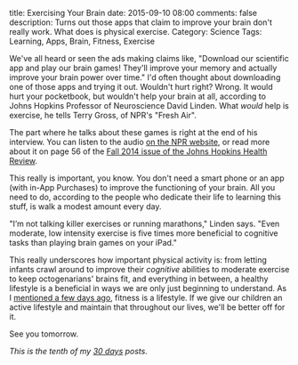 title: Exercising Your Brain
date: 2015-09-10 08:00
comments: false
description: Turns out those apps that claim to improve your brain don't really work. What does is physical exercise.
Category: Science
Tags: Learning, Apps, Brain, Fitness, Exercise

We've all heard or seen the ads making claims like, "Download our scientific app and play our brain games! They'll improve your memory and actually improve your brain power over time." I'd often thought about downloading one of those apps and trying it out. Wouldn't hurt right? Wrong. It would hurt your pocketbook, but wouldn't help your brain at all, according to Johns Hopkins Professor of Neuroscience David Linden.  What _would_ help is exercise, he tells Terry Gross, of NPR's "Fresh Air".

<!-- more -->

The part where he talks about these games is right at the end of his interview. You can listen to the audio [on the NPR website][1], or read more about it on page 56 of the [Fall 2014 issue of the Johns Hopkins Health Review][2]. 

This really is important, you know. You don't need a smart phone or an app (with in-App Purchases) to improve the functioning of your brain. All you need to do, according to the people who dedicate their life to learning this stuff, is walk a modest amount every day. 

"I’m not talking killer exercises or running marathons," Linden says. "Even moderate, low intensity exercise is five times more beneficial to cognitive tasks than playing brain games on your iPad."

This really underscores how important physical activity is: from letting infants crawl around to improve their _cognitive_ abilities to moderate exercise to keep octogenarians' brains fit, and everything in between, a healthy lifestyle is a beneficial in ways we are only just beginning to understand. As I [mentioned a few days ago][earlier], fitness is a lifestyle. If we give our children an active lifestyle and maintain that throughout our lives, we'll be better off for it.

See you tomorrow.

_This is the tenth of my [30 days][] posts._

[30 days]: /2015/08/31/30-days/
[1]: http://www.npr.org/sections/health-shots/2015/02/03/383426166/fingertips-to-hair-follicles-why-touch-causes-pleasure-and-pain
[2]: http://www.johnshopkinshealthreview.com/_docs/JHHR_Fall_2104.pdf
[earlier]: /2015/09/05/what-i-learned-about-fitness/
